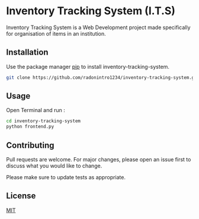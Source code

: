 # Inventory Tracking System (I.T.S)

Inventory Tracking System is a Web Development project made specifically for organisation of items in an institution.

## Installation

Use the package manager [pip](https://pip.pypa.io/en/stable/) to install inventory-tracking-system.

```bash
git clone https://github.com/radonintro1234/inventory-tracking-system.git
```

## Usage

Open Terminal and run :

```bash
cd inventory-tracking-system
python frontend.py
```

## Contributing
Pull requests are welcome. For major changes, please open an issue first to discuss what you would like to change.

Please make sure to update tests as appropriate.

## License
[MIT](https://choosealicense.com/licenses/mit/)
